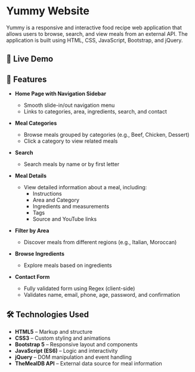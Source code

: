 # Yummy Website

Yummy is a responsive and interactive food recipe web application that allows users to browse, search, and view meals from an external API. The application is built using HTML, CSS, JavaScript, Bootstrap, and jQuery.

## 🔗 Live Demo


## 🚀 Features

- **Home Page with Navigation Sidebar**
  - Smooth slide-in/out navigation menu
  - Links to categories, area, ingredients, search, and contact

- **Meal Categories**
  - Browse meals grouped by categories (e.g., Beef, Chicken, Dessert)
  - Click a category to view related meals

- **Search**
  - Search meals by name or by first letter

- **Meal Details**
  - View detailed information about a meal, including:
    - Instructions
    - Area and Category
    - Ingredients and measurements
    - Tags
    - Source and YouTube links

- **Filter by Area**
  - Discover meals from different regions (e.g., Italian, Moroccan)

- **Browse Ingredients**
  - Explore meals based on ingredients

- **Contact Form**
  - Fully validated form using Regex (client-side)
  - Validates name, email, phone, age, password, and confirmation

## 🛠 Technologies Used

- **HTML5** – Markup and structure
- **CSS3** – Custom styling and animations
- **Bootstrap 5** – Responsive layout and components
- **JavaScript (ES6)** – Logic and interactivity
- **jQuery** – DOM manipulation and event handling
- **TheMealDB API** – External data source for meal information

